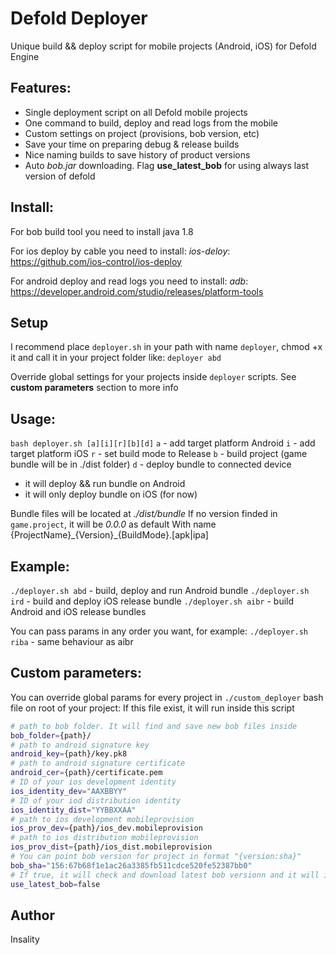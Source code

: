 # Defold Deployer
Unique build && deploy script for mobile projects (Android, iOS) for Defold Engine

## Features:
- Single deployment script on all Defold mobile projects
- One command to build, deploy and read logs from the mobile
- Custom settings on project (provisions, bob version, etc)
- Save your time on preparing debug & release builds
- Nice naming builds to save history of product versions
- Auto *bob.jar* downloading. Flag **use_latest_bob** for using always last version of defold

## Install:
For bob build tool you need to install java 1.8

For ios deploy by cable you need to install:
*ios-deloy*: https://github.com/ios-control/ios-deploy

For android deploy and read logs you need to install:
*adb*: https://developer.android.com/studio/releases/platform-tools


## Setup
I recommend place `deployer.sh` in your path with name `deployer`, chmod +x it and call it in your project folder like:
`deployer abd`

Override global settings for your projects inside `deployer` scripts. See **custom parameters** section to more info 

## Usage:
`bash deployer.sh [a][i][r][b][d]`
`a` - add target platform Android
`i` - add target platform iOS
`r` - set build mode to Release
`b` - build project (game bundle will be in ./dist folder)
`d` - deploy bundle to connected device
- it will deploy && run bundle on Android
- it will only deploy bundle on iOS (for now)

Bundle files will be located at *./dist/bundle*
If no version finded in `game.project`, it will be *0.0.0* as default
With name {ProjectName}\_{Version}\_{BuildMode}.[apk|ipa]

##	Example:
`./deployer.sh abd` - build, deploy and run Android bundle
`./deployer.sh ird` - build and deploy iOS release bundle
`./deployer.sh aibr` - build Android and iOS release bundles

You can pass params in any order you want, for example:
`./deployer.sh riba` - same behaviour as aibr

## Custom parameters:
You can override global params for every project in `./custom_deployer` bash file on root of your project:
If this file exist, it will run inside this script
```bash
# path to bob folder. It will find and save new bob files inside
bob_folder={path}/
# path to android signature key
android_key={path}/key.pk8
# path to android signature certificate
android_cer={path}/certificate.pem
# ID of your ios development identity
ios_identity_dev="AAXBBYY"
# ID of your iod distribution identity
ios_identity_dist="YYBBXXAA"
# path to ios development mobileprovision
ios_prov_dev={path}/ios_dev.mobileprovision
# path to ios distribution mobileprovision
ios_prov_dist={path}/ios_dist.mobileprovision
# You can point bob version for project in format "{version:sha}"
bob_sha="156:67b68f1e1ac26a3385fb511cdce520fe52387bb0"
# If true, it will check and download latest bob versionn and it will ignore bob_sha
use_latest_bob=false
```

## Author
Insality
